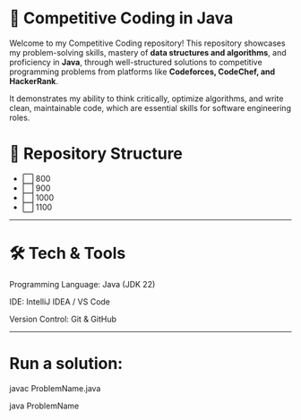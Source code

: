 # 🚀 Competitive Coding in Java

Welcome to my Competitive Coding repository!
This repository showcases my problem-solving skills, mastery of **data structures and algorithms**, and proficiency in **Java**, through well-structured solutions to competitive programming problems from platforms like  **Codeforces, CodeChef, and HackerRank**.

It demonstrates my ability to think critically, optimize algorithms, and write clean, maintainable code, which are essential skills for software engineering roles.

# 📂 Repository Structure

- ⬜ 800
- ⬜ 900
- ⬜ 1000
- ⬜ 1100

---

# 🛠️ Tech & Tools

Programming Language: Java (JDK 22)

IDE: IntelliJ IDEA / VS Code

Version Control: Git & GitHub

---
 # Run a solution:

javac ProblemName.java

java ProblemName